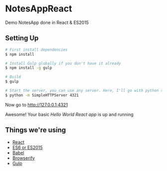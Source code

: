 # NotesAppReact
Demo NotesApp done in React & ES2015

## Setting Up

```bash
# First install dependencies
$ npm install

# Install Gulp globally if you don't have it already
$ npm install -g gulp

# Build
$ gulp

# Start the server, you can use any server. Here, I'll go with python server
$ python -m SimpleHTTPServer 4321
```
Now go to http://127.0.0.1:4321

Awesome! Your basic *Hello World React app* is up and running

## Things we're using
 * [React](https://facebook.github.io/react/)
 * [ES6 or ES2015](https://github.com/lukehoban/es6features#readme)
 * [Babel](https://babeljs.io/)
 * [Browserify](http://browserify.org/)
 * [Gulp](http://gulpjs.com/)
